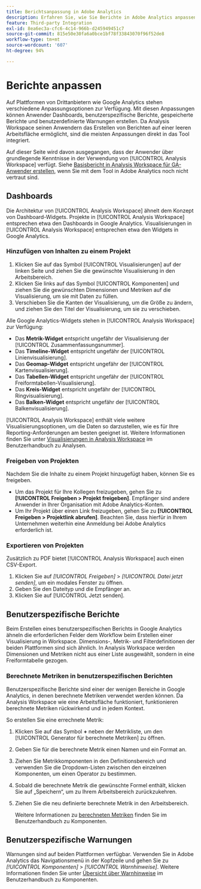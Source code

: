 ```yaml
---
title: Berichtsanpassung in Adobe Analytics
description: Erfahren Sie, wie Sie Berichte in Adobe Analytics anpassen können.
feature: Third-party Integration
exl-id: 8ea6ec3a-cfc6-4c14-966b-d245949451c7
source-git-commit: 815e50e30fa6a0bce1bf78f33843070f96f52de8
workflow-type: tm+mt
source-wordcount: '607'
ht-degree: 94%

---
```


# Berichte anpassen

Auf Plattformen von Drittanbietern wie Google Analytics stehen verschiedene Anpassungsoptionen zur Verfügung. Mit diesen Anpassungen können Anwender Dashboards, benutzerspezifische Berichte, gespeicherte Berichte und benutzerdefinierte Warnungen erstellen. Da Analysis Workspace seinen Anwendern das Erstellen von Berichten auf einer leeren Arbeitsfläche ermöglicht, sind die meisten Anpassungen direkt in das Tool integriert.

Auf dieser Seite wird davon ausgegangen, dass der Anwender über grundlegende Kenntnisse in der Verwendung von [!UICONTROL Analysis Workspace] verfügt. Siehe [Basisbericht in Analysis Workspace für GA-Anwender erstellen](reports/create-report.md), wenn Sie mit dem Tool in Adobe Analytics noch nicht vertraut sind.

## Dashboards

Die Architektur von [!UICONTROL Analysis Workspace] ähnelt dem Konzept von Dashboard-Widgets. Projekte in [!UICONTROL Analysis Workspace] entsprechen etwa den Dashboards in Google Analytics. Visualisierungen in [!UICONTROL Analysis Workspace] entsprechen etwa den Widgets in Google Analytics.

### Hinzufügen von Inhalten zu einem Projekt

1. Klicken Sie auf das Symbol [!UICONTROL Visualisierungen] auf der linken Seite und ziehen Sie die gewünschte Visualisierung in den Arbeitsbereich.
2. Klicken Sie links auf das Symbol [!UICONTROL Komponenten] und ziehen Sie die gewünschten Dimensionen und Metriken auf die Visualisierung, um sie mit Daten zu füllen.
3. Verschieben Sie die Kanten der Visualisierung, um die Größe zu ändern, und ziehen Sie den Titel der Visualisierung, um sie zu verschieben.

Alle Google Analytics-Widgets stehen in [!UICONTROL Analysis Workspace] zur Verfügung:

* Das **Metrik-Widget** entspricht ungefähr der Visualisierung der [!UICONTROL Zusammenfassungsnummer].
* Das **Timeline-Widget** entspricht ungefähr der [!UICONTROL Linienvisualisierung].
* Das **Geomap-Widget** entspricht ungefähr der [!UICONTROL Kartenvisualisierung].
* Das **Tabellen-Widget** entspricht ungefähr der [!UICONTROL Freiformtabellen-Visualisierung].
* Das **Kreis-Widget** entspricht ungefähr der [!UICONTROL Ringvisualisierung].
* Das **Balken-Widget** entspricht ungefähr der [!UICONTROL Balkenvisualisierung].

[!UICONTROL Analysis Workspace] enthält viele weitere Visualisierungsoptionen, um die Daten so darzustellen, wie es für Ihre Reporting-Anforderungen am besten geeignet ist. Weitere Informationen finden Sie unter [Visualisierungen in Analysis Workspace](/help/analyze/analysis-workspace/visualizations/freeform-analysis-visualizations.md) im Benutzerhandbuch zu Analysen.

### Freigeben von Projekten

Nachdem Sie die Inhalte zu einem Projekt hinzugefügt haben, können Sie es freigeben.

* Um das Projekt für Ihre Kollegen freizugeben, gehen Sie zu **[!UICONTROL Freigeben > Projekt freigeben]**. Empfänger sind andere Anwender in Ihrer Organisation mit Adobe Analytics-Konten.
* Um Ihr Projekt über einen Link freizugeben, gehen Sie zu **[!UICONTROL Freigeben > Projektlink abrufen]**. Beachten Sie, dass hierfür in Ihrem Unternehmen weiterhin eine Anmeldung bei Adobe Analytics erforderlich ist.

### Exportieren von Projekten

Zusätzlich zu PDF bietet [!UICONTROL Analysis Workspace] auch einen CSV-Export.

1. Klicken Sie auf *[!UICONTROL Freigeben]* > *[!UICONTROL Datei jetzt senden]*, um ein modales Fenster zu öffnen.
2. Geben Sie den Dateityp und die Empfänger an.
3. Klicken Sie auf [!UICONTROL Jetzt senden].

## Benutzerspezifische Berichte

Beim Erstellen eines benutzerspezifischen Berichts in Google Analytics ähneln die erforderlichen Felder dem Workflow beim Erstellen einer Visualisierung in Workspace. Dimensions-, Metrik- und Filterdefinitionen der beiden Plattformen sind sich ähnlich. In Analysis Workspace werden Dimensionen und Metriken nicht aus einer Liste ausgewählt, sondern in eine Freiformtabelle gezogen.

### Berechnete Metriken in benutzerspezifischen Berichten

Benutzerspezifische Berichte sind einer der wenigen Bereiche in Google Analytics, in denen berechnete Metriken verwendet werden können. Da Analysis Workspace wie eine Arbeitsfläche funktioniert, funktionieren berechnete Metriken rückwirkend und in jedem Kontext.

So erstellen Sie eine errechnete Metrik:

1. Klicken Sie auf das Symbol **+** neben der Metrikliste, um den [!UICONTROL Generator für berechnete Metriken] zu öffnen.
2. Geben Sie für die berechnete Metrik einen Namen und ein Format an.
3. Ziehen Sie Metrikkomponenten in den Definitionsbereich und verwenden Sie die Dropdown-Listen zwischen den einzelnen Komponenten, um einen Operator zu bestimmen.
4. Sobald die berechnete Metrik die gewünschte Formel enthält, klicken Sie auf „Speichern“, um zu Ihrem Arbeitsbereich zurückzukehren.
5. Ziehen Sie die neu definierte berechnete Metrik in den Arbeitsbereich.

   Weitere Informationen zu [berechneten Metriken](/help/components/c-calcmetrics/cm-overview.md) finden Sie im Benutzerhandbuch zu Komponenten.

## Benutzerspezifische Warnungen

Warnungen sind auf beiden Plattformen verfügbar. Verwenden Sie in Adobe Analytics das Navigationsmenü in der Kopfzeile und gehen Sie zu *[!UICONTROL Komponenten]* > *[!UICONTROL Warnhinweise]*. Weitere Informationen finden Sie unter [Übersicht über Warnhinweise](/help/components/c-alerts/intellligent-alerts.md) im Benutzerhandbuch zu Komponenten.
